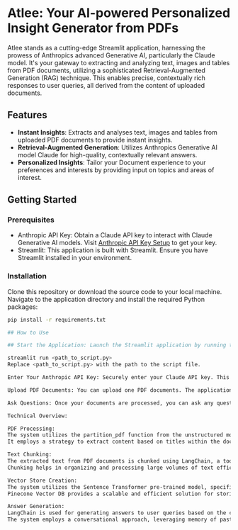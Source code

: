 # Atlee: Your AI-powered Personalized Insight Generator from PDFs

Atlee stands as a cutting-edge Streamlit application, harnessing the prowess of Anthropics advanced Generative AI, particularly the Claude model. It's your gateway to extracting and analyzing text, images and tables from PDF documents, utilizing a sophisticated Retrieval-Augmented Generation (RAG) technique. This enables precise, contextually rich responses to user queries, all derived from the content of uploaded documents.

## Features

- **Instant Insights**: Extracts and analyses text, images and tables from uploaded PDF documents to provide instant insights.
- **Retrieval-Augmented Generation**: Utilizes Anthropics Generative AI model Claude for high-quality, contextually relevant answers.
- **Personalized Insights**: Tailor your Document experience to your preferences and interests by providing input on topics and areas of interest.

## Getting Started

### Prerequisites

- Anthropic API Key: Obtain a Claude API key to interact with Claude Generative AI models. Visit [Anthropic API Key Setup]([https://docs.anthropic.com/claude/docs/getting-access-to-claude]) to get your key.
- Streamlit: This application is built with Streamlit. Ensure you have Streamlit installed in your environment.

### Installation

Clone this repository or download the source code to your local machine. Navigate to the application directory and install the required Python packages:
```bash
pip install -r requirements.txt

## How to Use

## Start the Application: Launch the Streamlit application by running the command:

streamlit run <path_to_script.py>
Replace <path_to_script.py> with the path to the script file.

Enter Your Anthropic API Key: Securely enter your Claude API key. This key enables the application to access Anthropics Generative AI models.

Upload PDF Documents: You can upload one PDF documents. The application will analyze the content of these documents to respond to queries.

Ask Questions: Once your documents are processed, you can ask any question related to the content of your uploaded documents.

Technical Overview:

PDF Processing:
The system utilizes the partition_pdf function from the unstructured module to extract text, images, and tables from PDF documents.
It employs a strategy to extract content based on titles within the document, ensuring a structured approach to content extraction.

Text Chunking:
The extracted text from PDF documents is chunked using LangChain, a tool that segments large bodies of text into smaller, more manageable chunks.
Chunking helps in organizing and processing large volumes of text efficiently, enabling better analysis and understanding.

Vector Store Creation:
The system utilizes the Sentence Transformer pre-trained model, specifically the "sentence-transformers/all-mpnet-base-v2" model, for generating embeddings from the text chunks. These embeddings are then used to create a searchable vector store in Pinecone Vector DB.
Pinecone Vector DB provides a scalable and efficient solution for storing and querying high-dimensional vectors, making it suitable for similarity search tasks.

Answer Generation:
LangChain is used for generating answers to user queries based on the context provided by the uploaded documents.
The system employs a conversational approach, leveraging memory of past interactions and the context from the uploaded documents to generate relevant and personalized responses. It integrates with various AI models, such as ChatAnthropic to generate responses tailored to user queries.
